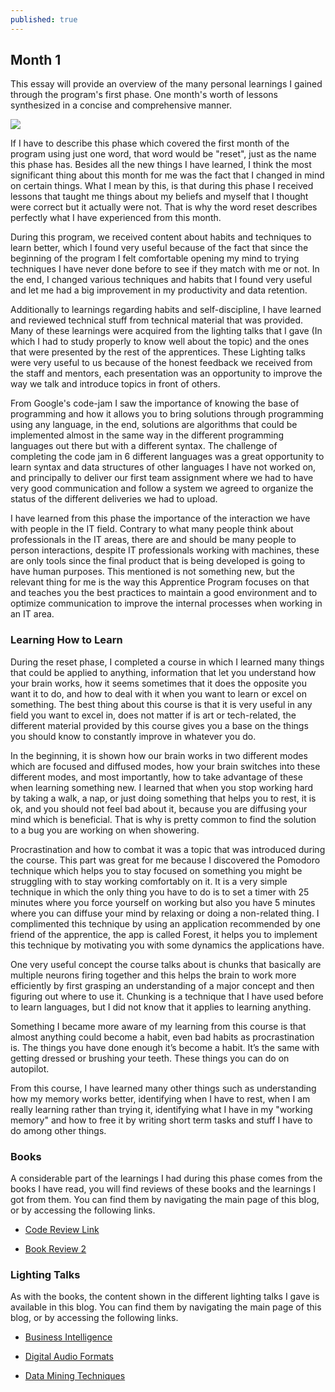 ```yaml
---
published: true
---
```

## Month 1
This essay will provide an overview of the many personal learnings I gained through the program's first phase. One month's worth of lessons synthesized in a concise and comprehensive manner.

![](https://i.ibb.co/hBvKJZk/Reset-Phase-Sketch.png)

If I have to describe this phase which covered the first month of the program using just one word, that word would be "reset", just as the name this phase has. Besides all the new things I have learned, I think the most significant thing about this month for me was the fact that I changed in mind on certain things. What I mean by this, is that during this phase I received lessons that taught me things about my beliefs and myself that I thought were correct but it actually were not. That is why the word reset describes perfectly what I have experienced from this month.

During this program, we received content about habits and techniques to learn better, which I found very useful because of the fact that since the beginning of the program I felt comfortable opening my mind to trying techniques I have never done before to see if they match with me or not. In the end, I changed various techniques and habits that I found very useful and let me had a big improvement in my productivity and data retention.

Additionally to learnings regarding habits and self-discipline, I have learned and reviewed technical stuff from technical material that was provided. Many of these learnings were acquired from the lighting talks that I gave (In which I had to study properly to know well about the topic) and the ones that were presented by the rest of the apprentices. These Lighting talks were very useful to us because of the honest feedback we received from the staff and mentors, each presentation was an opportunity to improve the way we talk and introduce topics in front of others.

From Google's code-jam I saw the importance of knowing the base of programming and how it allows you to bring solutions through programming using any language, in the end, solutions are algorithms that could be implemented almost in the same way in the different programming languages out there but with a different syntax. The challenge of completing the code jam in 6 different languages was a great opportunity to learn syntax and data structures of other languages I have not worked on, and principally to deliver our first team assignment where we had to have very good communication and follow a system we agreed to organize the status of the different deliveries we had to upload.

I have learned from this phase the importance of the interaction we have with people in the IT field. Contrary to what many people think about professionals in the IT areas, there are and should be many people to person interactions, despite IT professionals working with machines, these are only tools since the final product that is being developed is going to have human purposes. This mentioned is not something new, but the relevant thing for me is the way this Apprentice Program focuses on that and teaches you the best practices to maintain a good environment and to optimize communication to improve the internal processes when working in an IT area.  

### Learning How to Learn  
During the reset phase, I completed a course in which I learned many things that could be applied to anything, information that let you understand how your brain works, how it seems sometimes that it does the opposite you want it to do, and how to deal with it when you want to learn or excel on something. The best thing about this course is that it is very useful in any field you want to excel in, does not matter if is art or tech-related, the different material provided by this course gives you a base on the things you should know to constantly improve in whatever you do.

In the beginning, it is shown how our brain works in two different modes which are focused and diffused modes, how your brain switches into these different modes, and most importantly, how to take advantage of these when learning something new. I learned that when you stop working hard by taking a walk, a nap, or just doing something that helps you to rest, it is ok, and you should not feel bad about it, because you are diffusing your mind which is beneficial. That is why is pretty common to find the solution to a bug you are working on when showering.

Procrastination and how to combat it was a topic that was introduced during the course. This part was great for me because I discovered the Pomodoro technique which helps you to stay focused on something you might be struggling with to stay working comfortably on it. It is a very simple technique in which the only thing you have to do is to set a timer with 25 minutes where you force yourself on working but also you have 5 minutes where you can diffuse your mind by relaxing or doing a non-related thing. I complimented this technique by using an application recommended by one friend of the apprentice, the app is called Forest, it helps you to implement this technique by motivating you with some dynamics the applications have.

One very useful concept the course talks about is chunks that basically are multiple neurons firing together and this helps the brain to work more efficiently by first grasping an understanding of a major concept and then figuring out where to use it. Chunking is a technique that I have used before to learn languages, but I did not know that it applies to learning anything.

Something I became more aware of my learning from this course is that almost anything could become a habit, even bad habits as procrastination is. The things you have done enough it’s become a habit. It’s the same with getting dressed or brushing your teeth. These things you can do on autopilot.

From this course, I have learned many other things such as understanding how my memory works better, identifying when I have to rest, when I am really learning rather than trying it, identifying what I have in my "working memory" and how to free it by writing short term tasks and stuff I have to do among other things.

### Books  
A considerable part of the learnings I had during this phase comes from the books I have read, you will find reviews of these books and the learnings I got from them. You can find them by navigating the main page of this blog, or by accessing the following links.  

- [Code Review Link](https://levingar.github.io/Book-Review/ "Code. The Hidden Language of Computer Hardware and Software Book Review")

- [Book Review 2](https://levingar.github.io/Book-Review-2/ "The Passionate Programmer Review")


### Lighting Talks  
As with the books, the content shown in the different lighting talks I gave is available in this blog. You can find them by navigating the main page of this blog, or by accessing the following links.

- [Business Intelligence](https://levingar.github.io/Business-Intelligence/ "Business Intelligence")

- [Digital Audio Formats](https://levingar.github.io/Digital-Audio-Formats/ "Digital Audio Formats")

- [Data Mining Techniques](https://levingar.github.io/Data-mining-Techniques/ "Data Mining Techniques")
